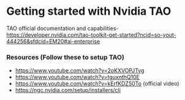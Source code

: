 # Getting started with Nvidia TAO

TAO official documentation and capabilities- https://developer.nvidia.com/tao-toolkit-get-started?ncid=so-yout-444256&sfdcid=EM20#ai-enterprise

### Resources (Follow these to setup TAO)

 - https://www.youtube.com/watch?v=2oKXVOPJTvg
 - https://www.youtube.com/watch?v=tguxnthQ10E
 - https://www.youtube.com/watch?v=kErfKDZ50To (official video)
 - https://ngc.nvidia.com/setup/installers/cli

